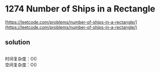 # 1274 Number of Ships in a Rectangle
[https://leetcode.com/problems/number-of-ships-in-a-rectangle/](https://leetcode.com/problems/number-of-ships-in-a-rectangle/)


## solution

```python

```
时间复杂度：O() <br>
空间复杂度：O()
